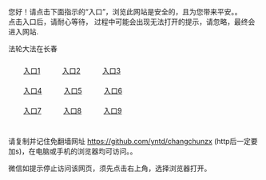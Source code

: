 您好！请点击下面指示的“入口”，浏览此网站是安全的，且为您带来平安。。 <br/>
点击入口后，请耐心等待， 过程中可能会出现无法打开的提示，请忽略，最终会进入网站. </br>

法轮大法在长春<br/>
<div style="padding:10px"><a style="margin:20px" target="_blank" href="https://d3dbmjbr8wkz6o.cloudfront.net/2Qpsp?pqwkl" id="ccLink1" rel="nofollow">入口1</a> <a target="_blank" style="margin:20px" href="https://d3ll8ec4jnxp9a.cloudfront.net/2Qpsp?ugwiac" id="ccLink2" rel="nofollow">入口2</a> <a style="margin:20px" target="_blank" href="https://d10tcae3fxz22h.cloudfront.net/2Qpsp?dnstza" id="ccLink3" rel="nofollow">入口3</a></div>

<div style="padding:10px" ><a style="margin:20px" target="_blank" href="https://d3dbmjbr8wkz6o.cloudfront.net/2Qpsp?pqwkl" id="ccLink4" rel="nofollow">入口4</a> <a style="margin:20px" href="https://d3ll8ec4jnxp9a.cloudfront.net/2Qpsp?ugwiac" target="_blank" id="ccLink5" rel="nofollow">入口5</a> <a style="margin:20px" href="https://d10tcae3fxz22h.cloudfront.net/2Qpsp?dnstza" target="_blank" id="ccLink6" rel="nofollow">入口6</a></div>

<div style="padding:10px"><a style="margin:20px" target="_blank" href="https://d3dbmjbr8wkz6o.cloudfront.net/2Qpsp?pqwkl" id="ccLink7" rel="nofollow">入口7</a> <a style="margin:20px" href="https://d3ll8ec4jnxp9a.cloudfront.net/2Qpsp?ugwiac" target="_blank" id="ccLink8" rel="nofollow">入口8</a> <a style="margin:20px" target="_blank" href="https://d10tcae3fxz22h.cloudfront.net/2Qpsp?dnstza" id="ccLink9" rel="nofollow">入口9</a></div>

<br/>



请复制并记住免翻墙网址 https://github.com/yntd/changchunzx (http后一定要加s)，在电脑或手机的浏览器均可访问。。<br/>

微信如提示停止访问该网页，须先点击右上角，选择浏览器打开。
